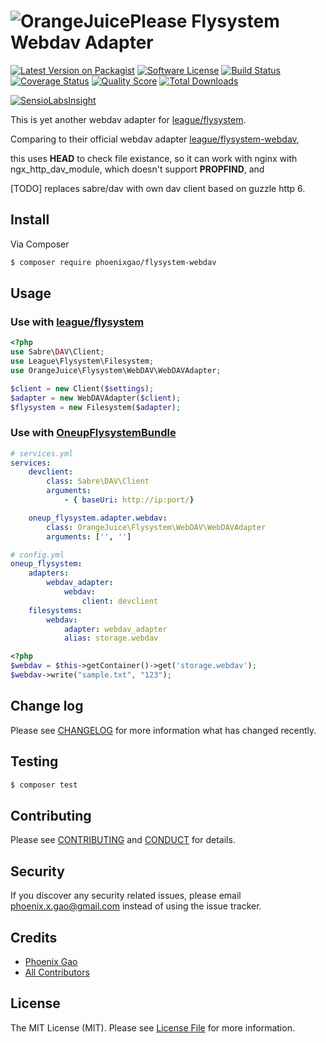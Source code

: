 # ![OrangeJuicePlease](https://avatars0.githubusercontent.com/u/6504853?v=3&s=50) Flysystem Webdav Adapter

[![Latest Version on Packagist][ico-version]][link-packagist]
[![Software License][ico-license]](LICENSE.md)
[![Build Status][ico-travis]][link-travis]
[![Coverage Status][ico-scrutinizer]][link-scrutinizer]
[![Quality Score][ico-code-quality]][link-code-quality]
[![Total Downloads][ico-downloads]][link-downloads]

[![SensioLabsInsight](https://insight.sensiolabs.com/projects/310eef8c-ffa2-4367-aab3-52578b13f783/big.png)](https://insight.sensiolabs.com/projects/310eef8c-ffa2-4367-aab3-52578b13f783)

This is yet another webdav adapter for [league/flysystem](https://github.com/thephpleague/flysystem).

Comparing to their official webdav adapter [league/flysystem-webdav](https://github.com/thephpleague/flysystem-webdav),

this uses **HEAD** to check file existance, so it can work with nginx with ngx_http_dav_module, which doesn't support **PROPFIND**, and

[TODO] replaces sabre/dav with own dav client based on guzzle http 6.

## Install

Via Composer

``` bash
$ composer require phoenixgao/flysystem-webdav
```

## Usage

### Use with [league/flysystem](https://github.com/thephpleague/flysystem)

``` php
<?php
use Sabre\DAV\Client;
use League\Flysystem\Filesystem;
use OrangeJuice\Flysystem\WebDAV\WebDAVAdapter;

$client = new Client($settings);
$adapter = new WebDAVAdapter($client);
$flysystem = new Filesystem($adapter);
```

### Use with [OneupFlysystemBundle](https://github.com/1up-lab/OneupFlysystemBundle)

``` yml
# services.yml
services:
    devclient:
        class: Sabre\DAV\Client
        arguments:
            - { baseUri: http://ip:port/}

    oneup_flysystem.adapter.webdav:
        class: OrangeJuice\Flysystem\WebDAV\WebDAVAdapter
        arguments: ['', '']

# config.yml
oneup_flysystem:
    adapters:
        webdav_adapter:
            webdav:
                client: devclient
    filesystems:
        webdav:
            adapter: webdav_adapter
            alias: storage.webdav
```
``` php
<?php
$webdav = $this->getContainer()->get('storage.webdav');
$webdav->write("sample.txt", "123");
```

## Change log

Please see [CHANGELOG](CHANGELOG.md) for more information what has changed recently.

## Testing

``` bash
$ composer test
```

## Contributing

Please see [CONTRIBUTING](CONTRIBUTING.md) and [CONDUCT](CONDUCT.md) for details.

## Security

If you discover any security related issues, please email phoenix.x.gao@gmail.com instead of using the issue tracker.

## Credits

- [Phoenix Gao][link-author]
- [All Contributors][link-contributors]

## License

The MIT License (MIT). Please see [License File](LICENSE.md) for more information.

[ico-version]: https://img.shields.io/packagist/v/phoenixgao/flysystem-webdav.svg?style=flat-square
[ico-license]: https://img.shields.io/badge/license-MIT-brightgreen.svg?style=flat-square
[ico-travis]: https://img.shields.io/travis/phoenixgao/flysystem-webdav/master.svg?style=flat-square
[ico-scrutinizer]: https://img.shields.io/scrutinizer/coverage/g/phoenixgao/flysystem-webdav.svg?style=flat-square
[ico-code-quality]: https://img.shields.io/scrutinizer/g/phoenixgao/flysystem-webdav.svg?style=flat-square
[ico-downloads]: https://img.shields.io/packagist/dt/phoenixgao/flysystem-webdav.svg?style=flat-square

[link-packagist]: https://packagist.org/packages/phoenixgao/flysystem-webdav
[link-travis]: https://travis-ci.org/phoenixgao/flysystem-webdav
[link-scrutinizer]: https://scrutinizer-ci.com/g/phoenixgao/flysystem-webdav/code-structure
[link-code-quality]: https://scrutinizer-ci.com/g/phoenixgao/flysystem-webdav
[link-downloads]: https://packagist.org/packages/phoenixgao/flysystem-webdav
[link-author]: https://github.com/phoenixgao
[link-contributors]: ../../contributors
